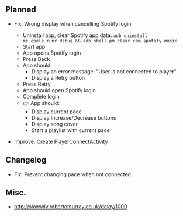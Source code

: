 ## Planned

- Fix: Wrong display when cancelling Spotify login
    - Uninstall app, clear Spotify app data: `adb uninstall me.cpele.runr.debug && adb shell pm clear com.spotify.music`
    - Start app
    - App opens Spotify login
    - Press Back
    - App should:
        - Display an error message: "User is not connected to player" 
        - Display a Retry button
    - Press Retry
    - App should open Spotify login
    - Complete login
    - 👉 App should:
        - Display current pace
        - Display Increase/Decrease buttons 
        - Display song cover
        - Start a playlist with current pace

- Improve: Create PlayerConnectActivity

## Changelog

- Fix: Prevent changing pace when not connected

## Misc.

- http://slowwly.robertomurray.co.uk/delay/1000
